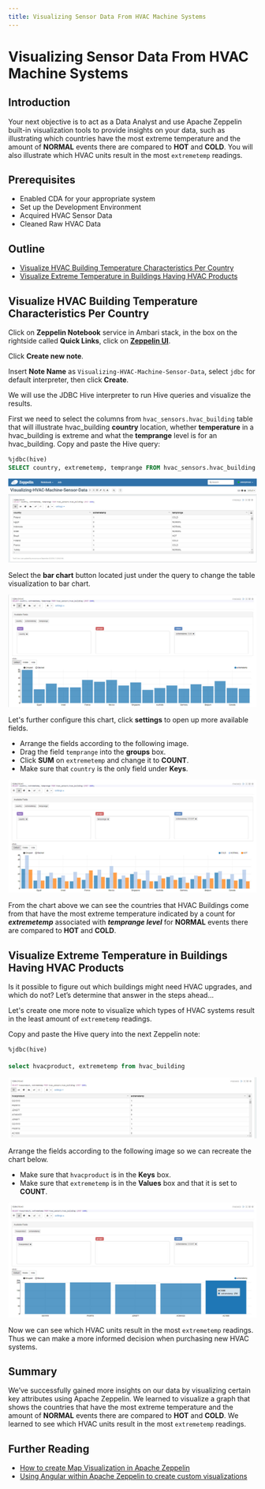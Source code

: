 ```yaml
---
title: Visualizing Sensor Data From HVAC Machine Systems
---
```


# Visualizing Sensor Data From HVAC Machine Systems

## Introduction

Your next objective is to act as a Data Analyst and use Apache Zeppelin built-in visualization tools to provide insights on your data, such as illustrating which countries have the most extreme temperature and the amount of **NORMAL** events there are compared to **HOT** and **COLD**. You will also illustrate which HVAC units result in the most `extremetemp` readings.

## Prerequisites

- Enabled CDA for your appropriate system
- Set up the Development Environment
- Acquired HVAC Sensor Data
- Cleaned Raw HVAC Data

## Outline

- [Visualize HVAC Building Temperature Characteristics Per Country](#visualize-hvac-building-temperature-characteristics-per-country)
- [Visualize Extreme Temperature in Buildings Having HVAC Products](#visualize-extreme-temperature-in-buildings-having-hvac-products)

## Visualize HVAC Building Temperature Characteristics Per Country

Click on **Zeppelin Notebook** service in Ambari stack, in the box on the rightside called **Quick Links**, click on **[Zeppelin UI](http://sandbox-hdp.hortonworks.com:9995/)**.

Click **Create new note**.

Insert **Note Name** as `Visualizing-HVAC-Machine-Sensor-Data`, select `jdbc` for default interpreter, then click **Create**.

We will use the JDBC Hive interpreter to run Hive queries and visualize the results.

First we need to select the columns from `hvac_sensors.hvac_building` table that will illustrate hvac_building **country** location, whether **temperature** in a hvac_building is extreme and what the **temprange** level is for an hvac_building. Copy and paste the Hive query:

~~~sql
%jdbc(hive)
SELECT country, extremetemp, temprange FROM hvac_sensors.hvac_building LIMIT 1000;
~~~

![load_hvac_building_temp_per_country](assets/images/visualizing-hvac-machine-sensor-data/load_hvac_building_temp_per_country.jpg)

Select the **bar chart** button located just under the query to change the table visualization to bar chart.

![load_hvac_building_temp_per_country_barchart](assets/images/visualizing-hvac-machine-sensor-data/load_hvac_building_temp_per_country_barchart.jpg)

Let's further configure this chart, click **settings** to open up more available fields.

-   Arrange the fields according to the following image.
-   Drag the field `temprange` into the **groups** box.
-   Click **SUM** on `extremetemp` and change it to **COUNT**.
-   Make sure that `country` is the only field under **Keys**.

![customize_bargraph_fields_hvac_building](assets/images/visualizing-hvac-machine-sensor-data/customize_bargraph_fields_hvac_building.jpg)

From the chart above we can see the countries that HVAC Buildings come from that have the most extreme temperature indicated by a count for ***extremetemp*** associated with ***temprange level*** for **NORMAL** events there are compared to **HOT** and **COLD**.

## Visualize Extreme Temperature in Buildings Having HVAC Products

Is it possible to figure out which buildings might need HVAC upgrades, and which do not? Let’s determine that answer in the steps ahead...

Let's create one more note to visualize which types of HVAC systems result in the least amount of `extremetemp` readings.

Copy and paste the Hive query into the next Zeppelin note:

~~~sql
%jdbc(hive)

select hvacproduct, extremetemp from hvac_building
~~~

![load_hvac_product_temp_in_building](assets/images/visualizing-hvac-machine-sensor-data/load_hvac_product_temp_in_building.jpg)

Arrange the fields according to the following image so we can recreate the chart below.

-   Make sure that `hvacproduct` is in the **Keys** box.
-   Make sure that `extremetemp` is in the **Values** box and that it is set to **COUNT**.

![load_hvac_products_extremetemp_barchart](assets/images/visualizing-hvac-machine-sensor-data/load_hvac_products_extremetemp_barchart.jpg)

Now we can see which HVAC units result in the most `extremetemp` readings. Thus we can make a more informed decision when purchasing new HVAC systems.

## Summary

We’ve successfully gained more insights on our data by visualizing certain key attributes using Apache Zeppelin. We learned to visualize a graph that shows the countries that have the most extreme temperature and the amount of **NORMAL** events there are compared to **HOT** and **COLD**. We learned to see which HVAC units result in the most `extremetemp` readings.

## Further Reading

-   [How to create Map Visualization in Apache Zeppelin](https://community.hortonworks.com/questions/78430/how-to-create-map-visualization-in-apache-zeppelin.html)
-   [Using Angular within Apache Zeppelin to create custom visualizations](https://community.hortonworks.com/articles/75834/using-angular-within-apache-zeppelin-to-create-cus.html)

